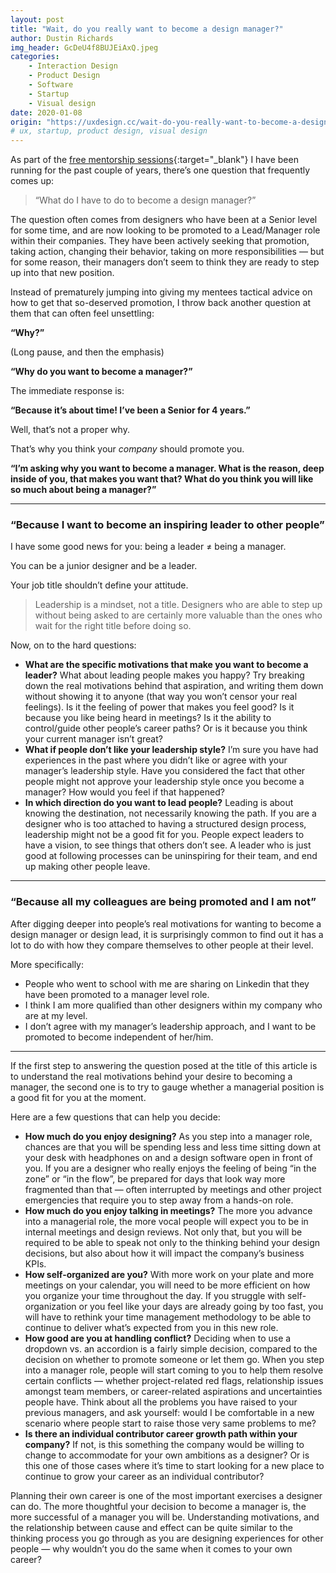 ```yaml
---
layout: post
title: "Wait, do you really want to become a design manager?"
author: Dustin Richards
img_header: GcDeU4f8BUJEiAxQ.jpeg
categories:
    - Interaction Design
    - Product Design
    - Software
    - Startup
    - Visual design
date: 2020-01-08
origin: "https://uxdesign.cc/wait-do-you-really-want-to-become-a-design-manager-59736d8d1890"
# ux, startup, product design, visual design
---
```

As part of the [free mentorship sessions](https://mentorship.uxdesign.cc/ "UX mentorship"){:target="_blank"} I have been running for the past couple of years, there’s one question that frequently comes up:

> “What do I have to do to become a design manager?”

The question often comes from designers who have been at a Senior level for some time, and are now looking to be promoted to a Lead/Manager role within their companies. They have been actively seeking that promotion, taking action, changing their behavior, taking on more responsibilities — but for some reason, their managers don’t seem to think they are ready to step up into that new position.

Instead of prematurely jumping into giving my mentees tactical advice on how to get that so-deserved promotion, I throw back another question at them that can often feel unsettling:

**“Why?”**

(Long pause, and then the emphasis)

**“Why do you want to become a manager?”**

The immediate response is:

**“Because it’s about time! I’ve been a Senior for 4 years.”**

Well, that’s not a proper why.

That’s why you think your *company* should promote you.

**“I’m asking why you want to become a manager. What is the reason, deep inside of you, that makes you want that? What do you think you will like so much about being a manager?”**

* * *

### “Because I want to become an inspiring leader to other people”

I have some good news for you: being a leader ≠ being a manager.

You can be a junior designer and be a leader.

Your job title shouldn’t define your attitude.

> Leadership is a mindset, not a title. Designers who are able to step up without being asked to are certainly more valuable than the ones who wait for the right title before doing so.

Now, on to the hard questions:

- **What are the specific motivations that make you want to become a leader?** What about leading people makes you happy? Try breaking down the real motivations behind that aspiration, and writing them down without showing it to anyone (that way you won’t censor your real feelings). Is it the feeling of power that makes you feel good? Is it because you like being heard in meetings? Is it the ability to control/guide other people’s career paths? Or is it because you think your current manager isn’t great?
- **What if people don’t like your leadership style?** I’m sure you have had experiences in the past where you didn’t like or agree with your manager’s leadership style. Have you considered the fact that other people might not approve your leadership style once you become a manager? How would you feel if that happened?
- **In which direction do you want to lead people?** Leading is about knowing the destination, not necessarily knowing the path. If you are a designer who is too attached to having a structured design process, leadership might not be a good fit for you. People expect leaders to have a vision, to see things that others don’t see. A leader who is just good at following processes can be uninspiring for their team, and end up making other people leave.

* * *

### “Because all my colleagues are being promoted and I am not”

After digging deeper into people’s real motivations for wanting to become a design manager or design lead, it is surprisingly common to find out it has a lot to do with how they compare themselves to other people at their level.

More specifically:

- People who went to school with me are sharing on Linkedin that they have been promoted to a manager level role.
- I think I am more qualified than other designers within my company who are at my level.
- I don’t agree with my manager’s leadership approach, and I want to be promoted to become independent of her/him.

* * *

If the first step to answering the question posed at the title of this article is to understand the real motivations behind your desire to becoming a manager, the second one is to try to gauge whether a managerial position is a good fit for you at the moment.

Here are a few questions that can help you decide:

- **How much do you enjoy designing?** As you step into a manager role, chances are that you will be spending less and less time sitting down at your desk with headphones on and a design software open in front of you. If you are a designer who really enjoys the feeling of being “in the zone” or “in the flow”, be prepared for days that look way more fragmented than that — often interrupted by meetings and other project emergencies that require you to step away from a hands-on role.
- **How much do you enjoy talking in meetings?** The more you advance into a managerial role, the more vocal people will expect you to be in internal meetings and design reviews. Not only that, but you will be required to be able to speak not only to the thinking behind your design decisions, but also about how it will impact the company’s business KPIs.
- **How self-organized are you?** With more work on your plate and more meetings on your calendar, you will need to be more efficient on how you organize your time throughout the day. If you struggle with self-organization or you feel like your days are already going by too fast, you will have to rethink your time management methodology to be able to continue to deliver what’s expected from you in this new role.
- **How good are you at handling conflict?** Deciding when to use a dropdown vs. an accordion is a fairly simple decision, compared to the decision on whether to promote someone or let them go. When you step into a manager role, people will start coming to you to help them resolve certain conflicts — whether project-related red flags, relationship issues amongst team members, or career-related aspirations and uncertainties people have. Think about all the problems you have raised to your previous managers, and ask yourself: would I be comfortable in a new scenario where people start to raise those very same problems to me?
- **Is there an individual contributor career growth path within your company?** If not, is this something the company would be willing to change to accommodate for your own ambitions as a designer? Or is this one of those cases where it’s time to start looking for a new place to continue to grow your career as an individual contributor?

Planning their own career is one of the most important exercises a designer can do. The more thoughtful your decision to become a manager is, the more successful of a manager you will be. Understanding motivations, and the relationship between cause and effect can be quite similar to the thinking process you go through as you are designing experiences for other people — why wouldn’t you do the same when it comes to your own career?